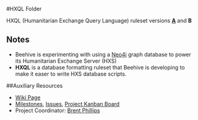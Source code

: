 #HXQL Folder

HXQL (Humanitarian Exchange Query Language) ruleset versions **[A]()** and **B**

## Notes

- Beehive is experimenting with using a [Neo4j](https://neo4j.com) graph database to power its Humanitarian Exchange Server (HXS)
- **HXQL** is a database formatting ruleset that Beehive is developing to make it easer to write HXS database scripts.

##Auxiliary Resources

- [Wiki Page](https://github.com/BeehiveNGO/Beehive/wiki/HXQL)
- [Milestones](https://github.com/BeehiveNGO/Beehive/milestones), [Issues](https://github.com/BeehiveNGO/Beehive/issues), [Project Kanban Board](https://github.com/BeehiveNGO/Beehive/projects/6)
- Project Coordinator: [Brent Phillips](https://github.com/Brentophillips)
